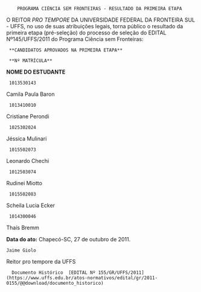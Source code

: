         PROGRAMA CIÊNCIA SEM FRONTEIRAS - RESULTADO DA PRIMEIRA ETAPA  

O REITOR *PRO TEMPORE* DA UNIVERSIDADE FEDERAL DA FRONTEIRA SUL - UFFS, no uso de suas atribuições legais, torna público o resultado da primeira etapa (pré-seleção) do processo de seleção do EDITAL Nº145/UFFS/2011 do Programa Ciência sem Fronteiras:

     **CANDIDATOS APROVADOS NA PRIMEIRA ETAPA**

     **Nº MATRÍCULA**

   **NOME DO ESTUDANTE**

     1013530143

   Camila Paula Baron

     1013410010

   Cristiane Perondi

     1025302024

   Jéssica Mulinari

     1015502073

   Leonardo Chechi

     1012503074

   Rudinei Miotto

     1015502083

   Scheila Lucia Ecker

     1014300046

   Thaís Bremm

      

   **Data do ato:** Chapecó-SC, 27 de outubro de 2011.   
 

    Jaime Giolo   
 Reitor pro tempore da UFFS 

      Documento Histórico  [EDITAL Nº 155/GR/UFFS/2011](https://www.uffs.edu.br/atos-normativos/edital/gr/2011-0155/@@download/documento_historico)     
      